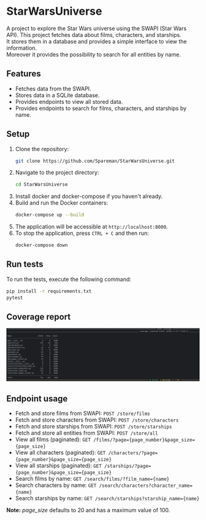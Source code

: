 # StarWarsUniverse
A project to explore the Star Wars universe using the SWAPI (Star Wars API). This project fetches data about films, characters, and starships.
<br>It stores them in a database and provides a simple interface to view the information.
<br>Moreover it provides the possibility to search for all entities by name.

## Features
- Fetches data from the SWAPI.
- Stores data in a SQLite database.
- Provides endpoints to view all stored data.
- Provides endpoints to search for films, characters, and starships by name.

## Setup
1. Clone the repository:
   ```bash
   git clone https://github.com/Spareman/StarWarsUniverse.git
2. Navigate to the project directory:
   ```bash
   cd StarWarsUniverse
   ```
3. Install docker and docker-compose if you haven't already.
4. Build and run the Docker containers:
   ```bash
   docker-compose up --build
   ```
5. The application will be accessible at `http://localhost:8000`.
6. To stop the application, press `CTRL + C` and then run:
   ```bash
   docker-compose down
   ```
## Run tests
To run the tests, execute the following command:
```bash
pip install -r requirements.txt
pytest
```
## Coverage report
![Coverage Report](./coverage_report.png)
   
## Endpoint usage
- Fetch and store films from SWAPI: `POST /store/films`
- Fetch and store characters from SWAPI: `POST /store/characters`
- Fetch and store starships from SWAPI: `POST /store/starships`
- Fetch and store all entities from SWAPI: `POST /store/all`
- View all films (paginated): `GET /films/?page={page_number}&page_size={page_size}`
- View all characters (paginated): `GET /characters/?page={page_number}&page_size={page_size}`
- View all starships (paginated): `GET /starships/?page={page_number}&page_size={page_size}`
- Search films by name: `GET /search/films/?film_name={name}`
- Search characters by name: `GET /search/characters?character_name={name}`
- Search starships by name: `GET /search/starships?starship_name={name}`

**Note:** *page_size* defaults to 20 and has a maximum value of 100.
